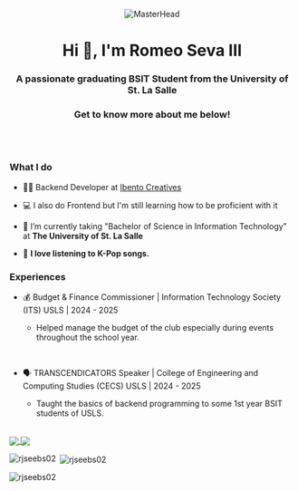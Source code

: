 <p align="center">
  <img src="https://i.gifer.com/bJk.gif" alt="MasterHead">
</p>

<h1 align="center">Hi 👋, I'm Romeo Seva III</h1>
<h3 align="center">A passionate graduating BSIT Student from the University of St. La Salle</h3>
<h3 align="center">Get to know more about me below!</h3>

<br><br>

<h3>What I do</h3>

- 👨‍💻 Backend Developer at [Ibento Creatives](https://www.facebook.com/p/IBento-Creatives-61557638287578/)

- 💻 I also do Frontend but I'm still learning how to be proficient with it
  
- 📝 I’m currently taking "Bachelor of Science in Information Technology" at **The University of St. La Salle**
  
- 🎵 **I love listening to K-Pop songs.**

<h3>Experiences</h3>

- 💰 Budget & Finance Commissioner  |  Information Technology Society (ITS) USLS  |  2024 - 2025

    - Helped manage the budget of the club especially during events throughout the school year.
<br>
 
- 🗣️ TRANSCENDICATORS Speaker  |  College of Engineering and Computing Studies (CECS) USLS  |  2024 - 2025

  - Taught the basics of backend programming to some 1st year BSIT students of USLS.
<br>

<a href="https://github.com/rjseebs02/github-readme-stats">
  <img align="center" src="https://github-readme-stats.vercel.app/api/pin/?username=rjseebs02&repo=github-readme-stats&theme=buefy" />
</a>
<a href="https://github.com/anuraghazra/anuraghazra.github.io">
  <img align="center" src="https://github-readme-stats.vercel.app/api/pin/?username=anuraghazra&repo=anuraghazra.github.io&theme=buefy" />
</a>

<p><img align="left" src="https://github-readme-stats.vercel.app/api/top-langs?username=rjseebs02&show_icons=true&locale=en&layout=compact" alt="rjseebs02" /></p>

<p>&nbsp;<img align="center" src="https://github-readme-stats.vercel.app/api?username=rjseebs02&show_icons=true&locale=en" alt="rjseebs02" /></p>

<p><img align="center" src="https://github-readme-streak-stats.herokuapp.com/?user=rjseebs02&" alt="rjseebs02" /></p>
